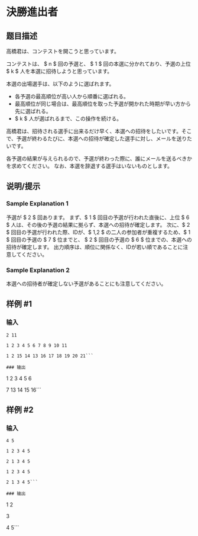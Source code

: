 # 決勝進出者

## 题目描述

[problemUrl]: https://atcoder.jp/contests/code-formula-2014-quala/tasks/code_formula_2014_qualA_c

高橋君は、コンテストを開こうと思っています。

コンテストは、 $ n $ 回の予選と、 $ 1 $ 回の本選に分かれており、予選の上位 $ k $ 人を本選に招待しようと思っています。

本選の出場選手は、以下のように選ばれます。

- 各予選の最高順位が高い人から順番に選ばれる。
- 最高順位が同じ場合は、最高順位を取った予選が開かれた時期が早い方から先に選ばれる。
- $ k $ 人が選ばれるまで、この操作を続ける。

高橋君は、招待される選手に出来るだけ早く、本選への招待をしたいです。そこで、予選が終わるたびに、本選への招待が確定した選手に対し、メールを送りたいです。

各予選の結果が与えられるので、予選が終わった際に、誰にメールを送るべきかを求めてください。 なお、本選を辞退する選手はいないものとします。

## 说明/提示

### Sample Explanation 1

予選が $ 2 $ 回あります。 まず、$ 1 $ 回目の予選が行われた直後に、上位 $ 6 $ 人は、その後の予選の結果に拠らず、本選への招待が確定します。 次に、$ 2 $ 回目の予選が行われた際、IDが、$ 1,2 $ の二人の参加者が重複するため、$ 1 $ 回目の予選の $ 7 $ 位までと、 $ 2 $ 回目の予選の $ 6 $ 位までの、本選への招待が確定します。 出力順序は、順位に関係なく、IDが若い順であることに注意してください。

### Sample Explanation 2

本選への招待者が確定しない予選があることにも注意してください。

## 样例 #1

### 输入

```
2 11
1 2 3 4 5 6 7 8 9 10 11
1 2 15 14 13 16 17 18 19 20 21```

### 输出

```
1 2 3 4 5 6
7 13 14 15 16```

## 样例 #2

### 输入

```
4 5
1 2 3 4 5
2 1 3 4 5
1 2 3 4 5
2 1 3 4 5```

### 输出

```
1 2

3
4 5```

